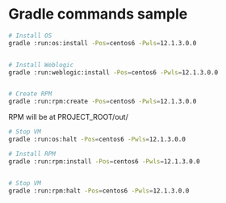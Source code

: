 # Gradle commands sample

```bash
# Install OS
gradle :run:os:install -Pos=centos6 -Pwls=12.1.3.0.0


# Install Weblogic
gradle :run:weblogic:install -Pos=centos6 -Pwls=12.1.3.0.0


# Create RPM
gradle :run:rpm:create -Pos=centos6 -Pwls=12.1.3.0.0

```

RPM will be at PROJECT_ROOT/out/
```bash
# Stop VM
gradle :run:os:halt -Pos=centos6 -Pwls=12.1.3.0.0

# Install RPM 
gradle :run:rpm:install -Pos=centos6 -Pwls=12.1.3.0.0


# Stop VM
gradle :run:rpm:halt -Pos=centos6 -Pwls=12.1.3.0.0

```


